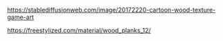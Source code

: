 https://stablediffusionweb.com/image/20172220-cartoon-wood-texture-game-art


https://freestylized.com/material/wood_planks_12/